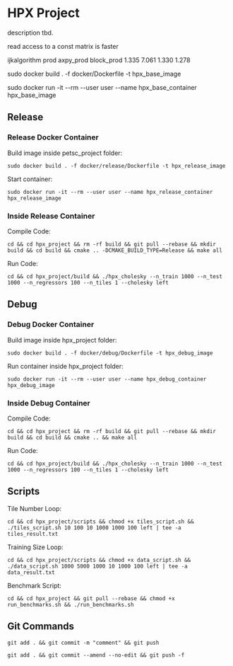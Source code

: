 # HPX Project

description tbd.

read access to a const matrix is faster

ijkalgorithm   prod   axpy_prod  block_prod
 1.335       7.061    1.330       1.278

sudo docker build . -f docker/Dockerfile -t hpx_base_image

sudo docker run -it --rm --user user --name hpx_base_container hpx_base_image

## Release

### Release Docker Container

Build image inside petsc_project folder:

`sudo docker build . -f docker/release/Dockerfile -t hpx_release_image`

Start container:

`sudo docker run -it --rm --user user --name hpx_release_container hpx_release_image`

### Inside Release Container
Compile Code:

`cd && cd hpx_project && rm -rf build && git pull --rebase && mkdir build && cd build && cmake .. -DCMAKE_BUILD_TYPE=Release && make all`

Run Code:

`cd && cd hpx_project/build && ./hpx_cholesky --n_train 1000 --n_test 1000 --n_regressors 100 --n_tiles 1 --cholesky left`


## Debug

### Debug Docker Container

Build image inside hpx_project folder:

`sudo docker build . -f docker/debug/Dockerfile -t hpx_debug_image`

Run container inside hpx_project folder:

`sudo docker run -it --rm --user user --name hpx_debug_container hpx_debug_image`

### Inside Debug Container

Compile Code:

`cd && cd hpx_project && rm -rf build && git pull --rebase && mkdir build && cd build && cmake .. && make all`

Run Code:

`cd && cd hpx_project/build && ./hpx_cholesky --n_train 1000 --n_test 1000 --n_regressors 100 --n_tiles 1 --cholesky left`

## Scripts

Tile Number Loop:

`cd && cd hpx_project/scripts && chmod +x tiles_script.sh && ./tiles_script.sh 10 100 10 1000 1000 100 left | tee -a tiles_result.txt`

Training Size Loop:

`cd && cd hpx_project/scripts && chmod +x data_script.sh && ./data_script.sh 1000 5000 1000 10 1000 100 left | tee -a data_result.txt`

Benchmark Script:

`cd && cd hpx_project && git pull --rebase && chmod +x run_benchmarks.sh && ./run_benchmarks.sh`


## Git Commands

`git add . && git commit -m "comment" && git push`

`git add . && git commit --amend --no-edit && git push -f`
